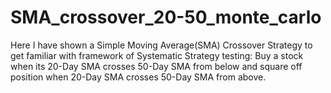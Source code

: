 # SMA_crossover_20-50_monte_carlo
Here I have shown a Simple Moving Average(SMA) Crossover Strategy to get familiar with framework of Systematic Strategy testing:
Buy a stock when its 20-Day SMA crosses 50-Day SMA from below and square off position when 20-Day SMA crosses 50-Day SMA from above.
